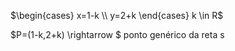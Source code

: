 $\begin{cases} x=1-k \\ y=2+k  \end{cases} k \in R$

$P=(1-k,2+k) \rightarrow $ ponto genérico da reta s